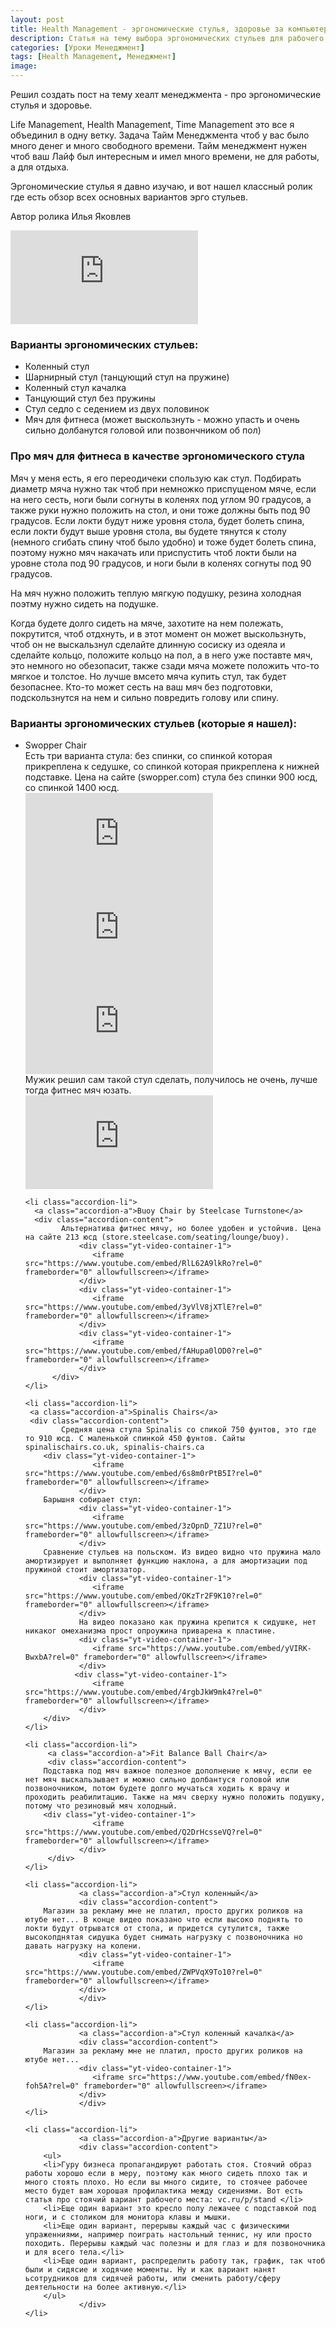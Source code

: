 ```yaml
---
layout: post
title: Health Management - эргономические стулья, здоровье за компьютером
description: Статья на тему выбора эргономических стульев для рабочего места.
categories: [Уроки Менеджмент]
tags: [Health Management, Менеджмент]
image:
---
```

Решил создать пост на тему хеалт менеджмента - про эргономические стулья и здоровье.

Life Management, Health Management, Time Management это все я объединил в одну ветку. Задача Тайм Менеджмента чтоб у вас было много денег и много свободного времени. Тайм менеджмент нужен чтоб ваш Лайф был интересным и имел много времени, не для работы, а для отдыха.

Эргономические стулья я давно изучаю, и вот нашел классный ролик где есть обзор всех основных вариантов эрго стульев.

Автор ролика Илья Яковлев
<div class="yt-video-container-1">
    <iframe src="https://www.youtube.com/embed/lw61mDbemjw?rel=0" frameborder="0" allowfullscreen></iframe>
</div>

<h3>Варианты эргономических стульев:</h3>
<ul>
<li>Коленный стул</li>
<li>Шарнирный стул (танцующий стул на пружине)</li>
<li>Коленный стул качалка</li>
<li>Танцующий стул без пружины</li>
<li>Стул седло с седением из двух половинок</li>
<li>Мяч для фитнеса (может выскользнуть - можно упасть и очень сильно долбанутся головой или позвончником об пол)</li>
</ul>

<h3>Про мяч для фитнеса в качестве эргономического стула</h3>

Мяч у меня есть, я его переодичеки спользую как стул. Подбирать диаметр мяча нужно так чтоб при немножко приспущеном мяче, если на него сесть, ноги были согнуты в коленях под углом 90 градусов, а также руки нужно положить на стол, и они тоже должны быть под 90 градусов. Если локти будут ниже уровня стола, будет болеть спина, если локти будут выше уровня стола, вы будете тянутся к столу (немного сгибать спину чтоб было удобно) и тоже будет болеть спина, поэтому нужно мяч накачать или приспустить чтоб локти были на уровне стола под 90 градусов, и ноги были в коленях согнуты под 90 градусов. 

На мяч нужно положить теплую мягкую подушку, резина холодная поэтму нужно сидеть на подушке. 

Когда будете долго сидеть на мяче, захотите на нем полежать, покрутится, чтоб отдхнуть, и в этот момент он может выскользнуть, чтоб он не выскальзнул сделайте длинную сосиску из одеяла и сделайте кольцо, положите кольцо на пол, а в него уже поставте мяч, это немного но обезопасит, также сзади мяча можете положить что-то мягкое и толстое. Но лучше вмсето мяча купить стул, так будет безопаснее. Кто-то может сесть на ваш мяч без подготовки, подскользнутся на нем и сильно повредить голову или спину.


<h3>Варианты эргономических стульев (которые я нашел):</h3>

<ul class="accordion">
    <li class="accordion-li">
	  <a class="accordion-a">Swopper Chair</a>		
	  <div class="accordion-content">
	  Есть три варианта стула: без спинки, со спинкой которая прикреплена к седушке, со спинкой которая прикреплена к нижней подставке. Цена на сайте (swopper.com) стула без спинки 900 юсд, со спинкой 1400 юсд.
               <div class="yt-video-container-1">
                    <iframe src="https://www.youtube.com/embed/D0oovXobVX4?rel=0" frameborder="0" allowfullscreen></iframe>
	       </div>
               <div class="yt-video-container-1">
                    <iframe src="https://www.youtube.com/embed/K2BX_BNAaBk?rel=0" frameborder="0" allowfullscreen></iframe>
               </div>
               <div class="yt-video-container-1">
                    <iframe src="https://www.youtube.com/embed/dex-y66vTkQ?rel=0" frameborder="0" allowfullscreen></iframe>
               </div>
	       Мужик решил сам такой стул сделать, получилось не очень, лучше тогда фитнес мяч юзать.
	       <div class="yt-video-container-1">
                    <iframe src="https://www.youtube.com/embed/NdXMQGySqRw?rel=0" frameborder="0" allowfullscreen></iframe>
               </div>  
          </div>
    </li>
    
    <li class="accordion-li">
	  <a class="accordion-a">Buoy Chair by Steelcase Turnstone</a>		
	  <div class="accordion-content">
	        Альтернатива фитнес мячу, но более удобен и устойчив. Цена на сайте 213 юсд (store.steelcase.com/seating/lounge/buoy).
                <div class="yt-video-container-1">
                   <iframe src="https://www.youtube.com/embed/RlL62A9lkRo?rel=0" frameborder="0" allowfullscreen></iframe>
                </div>
                <div class="yt-video-container-1">
                   <iframe src="https://www.youtube.com/embed/3yVlV8jXTlE?rel=0" frameborder="0" allowfullscreen></iframe>
                </div>
                <div class="yt-video-container-1">
                   <iframe src="https://www.youtube.com/embed/fAHupa0lOD0?rel=0" frameborder="0" allowfullscreen></iframe>
                </div>  
          </div>
    </li>
    
    <li class="accordion-li">
	 <a class="accordion-a">Spinalis Chairs</a>		
	 <div class="accordion-content">
	        Средняя цена стула Spinalis со спикой 750 фунтов, это где то 910 юсд. С маленькой спинкой 450 фунтов. Сайты spinalischairs.co.uk, spinalis-chairs.ca
		<div class="yt-video-container-1">
                   <iframe src="https://www.youtube.com/embed/6s8m0rPtB5I?rel=0" frameborder="0" allowfullscreen></iframe>
                </div>
		Барышня собирает стул:
                <div class="yt-video-container-1">
                   <iframe src="https://www.youtube.com/embed/3zOpnD_7Z1U?rel=0" frameborder="0" allowfullscreen></iframe>
                </div>
		Сравнение стульев на польском. Из видео видно что пружина мало амортизирует и выполняет функцию наклона, а для амортизации под пружиной стоит амортизатор.  
                <div class="yt-video-container-1">
                   <iframe src="https://www.youtube.com/embed/OKzTr2F9K10?rel=0" frameborder="0" allowfullscreen></iframe>
                </div>
                На видео показано как пружина крепится к сидушке, нет никаког омеханизма прост опроужина приварена к пластине.
                <div class="yt-video-container-1">
                   <iframe src="https://www.youtube.com/embed/yVIRK-BwxbA?rel=0" frameborder="0" allowfullscreen></iframe>
                </div>
               <div class="yt-video-container-1">
                   <iframe src="https://www.youtube.com/embed/4rgbJkW9mk4?rel=0" frameborder="0" allowfullscreen></iframe>
                </div>
        </div>
    </li>
    
    <li class="accordion-li">
         <a class="accordion-a">Fit Balance Ball Chair</a>  
         <div class="accordion-content">
		Подставка под мяч важное полезное дополнение к мячу, если ее нет мяч выскальзывает и можно сильно долбантуся головой или позвоночником, потом будете долго мучаться ходить к врачу и проходить реабилитацию. Также на мяч сверху нужно положить подушку, потому что резиновый мяч холодный. 
		<div class="yt-video-container-1">
                   <iframe src="https://www.youtube.com/embed/Q2DrHcsseVQ?rel=0" frameborder="0" allowfullscreen></iframe>
                </div>
         </div>
    </li>
    
    <li class="accordion-li">
                <a class="accordion-a">Стул коленный</a>  
                <div class="accordion-content">
		Магазин за рекламу мне не платил, просто других роликов на ютубе нет... В конце видео показано что если высоко поднять то локти будут отрыватся от стола, и придется сутулится, также высокопднятая сидушка будет снимать нагрузку с позвоночника но давать нагрузку на колени.
                <div class="yt-video-container-1">
                   <iframe src="https://www.youtube.com/embed/ZWPVqX9To10?rel=0" frameborder="0" allowfullscreen></iframe>
                </div>
                </div>
    </li>
    
    <li class="accordion-li">
                <a class="accordion-a">Стул коленный качалка</a>  
                <div class="accordion-content">
		Магазин за рекламу мне не платил, просто других роликов на ютубе нет...
                <div class="yt-video-container-1">
                   <iframe src="https://www.youtube.com/embed/fN0ex-foh5A?rel=0" frameborder="0" allowfullscreen></iframe>
                </div>
                </div>
    </li>
    
    <li class="accordion-li">
                <a class="accordion-a">Другие варианты</a>  
                <div class="accordion-content">
		<ul>
		<li>Гуру бизнеса пропагандируют работать стоя. Стоячий образ работы хорошо если в меру, поэтому как много сидеть плохо так и много стоять плохо. Но если вы много сидите, то стоячее рабочее место будет вам хорошая профилактика между сидениями. Вот есть статья про стоячий вариант рабочего места: vc.ru/p/stand </li>
		<li>Еще один вариант это кресло полу лежачее с подставкой под ноги, и с столиком для монитора клавы и мышки.  		
		<li>Еще один вариант, перерывы каждый час с физическими упраженниями, например поиграть настольный теннис, ну или просто походить. Перерывы каждый час полезны и для глаз и для позвоночника и для всего тела.</li>	
		<li>Еще один вариант, распределить работу так, график, так чтоб были и сидясие и ходячие моменты. Ну и как вариант нанят ьсотрудников для сидячей работы, или сменить работу/сферу деятельности на более активную.</li>
		</ul>
                </div>
    </li>
    
<!--
    <li class="accordion-li">
                <a class="accordion-a">Lorem ipsum</a>  
                <div class="accordion-content">        
                </div>
    </li>
 -->
  </ul> <!-- / accordion -->
    
    
